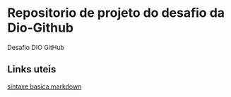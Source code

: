 # Repositorio de projeto do desafio da Dio-Github
Desafio DIO GitHub

## Links uteis
[sintaxe basica markdown](https://github.com/JohnBaraujo/dio-desafio/edit/main/README.md)

